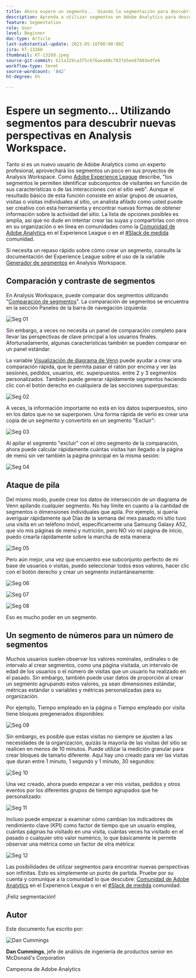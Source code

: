 ```yaml
---
title: Ahora espere un segmento... Usando la segmentación para descubrir nuevas perspectivas en Analysis Workspace
description: Aprenda a utilizar segmentos en Adobe Analytics para descubrir nuevas perspectivas a partir de las visualizaciones de Analysis Workspace y las tablas improvisadas.
feature: Segmentation
role: User
level: Beginner
doc-type: Article
last-substantial-update: 2023-05-16T00:00:00Z
jira: KT-13268
thumbnail: KT-13268.jpeg
source-git-commit: b11a329ca3f5c676aea08c7037e5ee87003edfe6
workflow-type: tm+mt
source-wordcount: '842'
ht-degree: 6%

---
```



# Espere un segmento... Utilizando segmentos para descubrir nuevas perspectivas en Analysis Workspace.

Tanto si es un nuevo usuario de Adobe Analytics como un experto profesional, aprovechará los segmentos un poco en sus proyectos de Analysis Workspace. Como [Adobe Experience League](https://experienceleague.adobe.com/docs/analytics/components/segmentation/seg-overview.html?lang=es) describe, &quot;los segmentos le permiten identificar subconjuntos de visitantes en función de sus características o de las interacciones con el sitio web&quot;. Aunque el resultado básico de esta función consiste en aislar grupos de usuarios, visitas o visitas individuales al sitio, un analista afilado como usted puede ser creativo con esta herramienta y encontrar nuevas formas de obtener información sobre la actividad del sitio. La lista de opciones posibles es amplia, así que no dude en intentar crear las suyas y compartirlas con otros en su organización o en línea en comunidades como la [Comunidad de Adobe Analytics](https://experienceleaguecommunities.adobe.com/t5/adobe-analytics/ct-p/adobe-analytics-community?profile.language=es) en el Experience League o en el [#Slack de medida](https://www.measure.chat/) comunidad.

Si necesita un repaso rápido sobre cómo crear un segmento, consulte la documentación del Experience League sobre el uso de la variable [Generador de segmentos](https://experienceleague.adobe.com/docs/analytics/components/segmentation/segmentation-workflow/seg-build.html?lang=en) en Analysis Workspace.

## Comparación y contraste de segmentos

En Analysis Workspace, puede comparar dos segmentos utilizando &quot;[Comparación de segmentos](https://experienceleague.adobe.com/docs/analytics/analyze/analysis-workspace/panels/segment-comparison/segment-comparison.html?lang=es)&quot;. La comparación de segmentos se encuentra en la sección Paneles de la barra de navegación izquierda:

![Seg 01](assets/seg01.png)

Sin embargo, a veces no necesita un panel de comparación completo para llevar las perspectivas de clave principal a los usuarios finales. Afortunadamente, algunas características también se pueden comparar en un panel estándar.

La variable [Visualización de diagrama de Venn](https://experienceleague.adobe.com/docs/analytics/analyze/analysis-workspace/visualizations/venn.html?lang=es) puede ayudar a crear una comparación rápida, que le permita pasar el ratón por encima y ver las sesiones, pedidos, usuarios, etc. superpuestos. entre 2 y 3 segmentos personalizados. También puede generar rápidamente segmentos haciendo clic con el botón derecho en cualquiera de las secciones superpuestas:

![Seg 02](assets/s02.png)

A veces, la información importante no está en los datos superpuestos, sino en los datos que no se superponen. Una forma rápida de verlo es crear una copia de un segmento y convertirlo en un segmento &quot;Excluir&quot;:

![Seg 03](assets/s03.png)

Al apilar el segmento &quot;excluir&quot; con el otro segmento de la comparación, ahora puede calcular rápidamente cuántas visitas han llegado a la página de menú sin ver también la página principal en la misma sesión:

![Seg 04](assets/s04.png)

## Ataque de pila

Del mismo modo, puede crear los datos de intersección de un diagrama de Venn apilando cualquier segmento. No hay límite en cuanto a la cantidad de segmentos o dimensiones individuales que apila. Por ejemplo, si quería averiguar rápidamente qué Días de la semana del mes pasado mi sitio tuvo una visita en un teléfono móvil, específicamente una Samsung Galaxy A52, que vio mis páginas de menú y nutrición, pero NO vio mi página de inicio, puedo crearla rápidamente sobre la marcha de esta manera:

![Seg 05](assets/s05.png)

Pero aún mejor, una vez que encuentro ese subconjunto perfecto de mi base de usuarios o visitas, puedo seleccionar todos esos valores, hacer clic con el botón derecho y crear un segmento instantáneamente:

![Seg 06](assets/s06.png)

![Seg 07](assets/s07.png)

![Seg 08](assets/s08.png)

Eso es mucho poder en un segmento.

## Un segmento de números para un número de segmentos

Muchos usuarios suelen observar los valores nominales, ordinales o de intervalo al crear segmentos, como una página visitada, un intervalo de edad de los usuarios o el número de visitas que un usuario ha realizado en el pasado. Sin embargo, también puede usar datos de proporción al crear un segmento agrupando estos valores, ya sean dimensiones estándar, métricas estándar o variables y métricas personalizadas para su organización.

Por ejemplo, Tiempo empleado en la página o Tiempo empleado por visita tiene bloques pregenerados disponibles:

![Seg 09](assets/s09.png)

Sin embargo, es posible que estas visitas no siempre se ajusten a las necesidades de la organización, quizás la mayoría de las visitas del sitio se realicen en menos de 10 minutos. Puede utilizar la medición granular para crear bloques de tamaño diferente. Aquí hay uno creado para ver las visitas que duran entre 1 minuto, 1 segundo y 1 minuto, 30 segundos:

![Seg 10](assets/s10.png)

Una vez creado, ahora puedo empezar a ver mis visitas, pedidos y otros eventos por los diferentes grupos de tiempo agrupados que he personalizado:

![Seg 11](assets/s11.png)

Incluso puede empezar a examinar cómo cambian los indicadores de rendimiento clave (KPI) como factor de tiempo que un usuario emplea, cuántas páginas ha visitado en una visita, cuántas veces ha visitado en el pasado o cualquier otro valor numérico, lo que básicamente le permite observar una métrica como un factor de otra métrica:

![Seg 12](assets/s12.png)

Las posibilidades de utilizar segmentos para encontrar nuevas perspectivas son infinitas. Esto es simplemente un punto de partida. Pruebe por su cuenta y comunique a la comunidad lo que descubre: [Comunidad de Adobe Analytics](https://experienceleaguecommunities.adobe.com/t5/adobe-analytics/ct-p/adobe-analytics-community?profile.language=es) en el Experience League o en el [#Slack de medida](https://www.measure.chat/) comunidad.

¡Feliz segmentación!

## Autor

Este documento fue escrito por:

![Dan Cummings](assets/seg13.png)

**Dan Cummings**, jefe de análisis de ingeniería de productos senior en McDonald&#39;s Corporation

Campeona de Adobe Analytics

